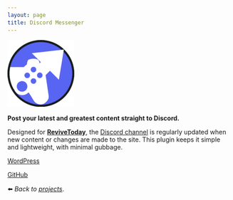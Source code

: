 ```yaml
---
layout: page
title: Discord Messenger
---
```

![](/assets/img/wp-discord-150x150.png)

**Post your latest and greatest content straight to Discord.**

Designed for [**ReviveToday**](/projects/revivetoday/), the [Discord channel](https://revive.today/discord) is regularly updated when new content or changes are made to the site. This plugin keeps it simple and lightweight, with minimal gubbage.

[WordPress](https://wordpress.org/plugins/messenger-discord/)

[GitHub](https://github.com/ReviveToday/DiscordMessenger)

:arrow_left: _Back to [projects](/projects)_.
